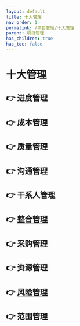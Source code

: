 ```yaml
---
layout: default
title: 十大管理
nav_order: 1
permalink: /项目管理/十大管理
parent: 项目管理
has_children: true
has_toc: false
---
```


# 十大管理

## 👉 进度管理

## 👉 成本管理

## 👉 质量管理

## 👉 沟通管理

## 👉 干系人管理

## 👉 [整合管理](./十大管理/整合管理)

## 👉 采购管理

## 👉 资源管理

## 👉 [风险管理](./十大管理/风险管理)

## 👉 范围管理